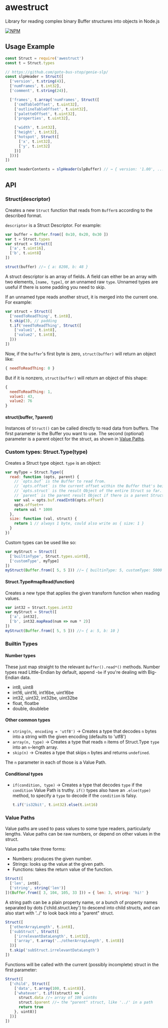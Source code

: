 # awestruct

Library for reading complex binary Buffer structures into objects in Node.js

[![NPM](https://nodei.co/npm/awestruct.png?compact=true)](https://nodei.co/npm/awestruct)

## Usage Example

```js
const Struct = require('awestruct')
const t = Struct.types

// https://github.com/goto-bus-stop/genie-slp/
const slpHeader = Struct([
  ['version', t.string(4)],
  ['numFrames', t.int32],
  ['comment', t.string(24)],

  ['frames', t.array('numFrames', Struct([
    ['cmdTableOffset', t.uint32],
    ['outlineTableOffset', t.uint32],
    ['paletteOffset', t.uint32],
    ['properties', t.uint32],

    ['width', t.int32],
    ['height', t.int32],
    ['hotspot', Struct([
      ['x', t.int32],
      ['y', t.int32]
    ])]
  ]))]
])

const headerContents = slpHeader(slpBuffer) // → { version: '1.00', ... }
```

## API

### Struct(descriptor)

Creates a new `Struct` function that reads from `Buffer`s according to the described format.

`descriptor` is a Struct Descriptor. For example:

```js
var buffer = Buffer.from([ 0x10, 0x20, 0x30 ])
var t = Struct.types
var struct = Struct([
  ['a', t.uint16],
  ['b', t.uint8]
])

struct(buffer) //→ { a: 8208, b: 48 }
```

A struct descriptor is an array of fields. A field can either be an array with two elements, `[name, type]`, or an unnamed raw `type`.
Unnamed types are useful if there is some padding you need to skip.

If an unnamed type reads another struct, it is merged into the current one. For example:

```js
var struct = Struct([
  ['needToReadThing', t.int8],
  t.skip(3), // padding
  t.if('needToReadThing', Struct([
    ['value1', t.int8],
    ['value2', t.int8],
  ]))
])
```

Now, if the `buffer`'s first byte is zero, `struct(buffer)` will return an object like:

```js
{ needToReadThing: 0 }
```

But if it is nonzero, `struct(buffer)` will return an object of this shape:

```js
{
  needToReadThing: 1,
  value1: 43,
  value2: 76
}
```

#### struct(buffer, ?parent)

Instances of `Struct()` can be called directly to read data from buffers. The first parameter is the
Buffer you want to use. The second (optional) parameter is a parent object for the struct, as shown in [Value Paths](#valuepaths).

### Custom types: Struct.Type(type)

Creates a Struct type object. `type` is an object:

```js
var myType = Struct.Type({
  read: function (opts, parent) {
    // `opts.buf` is the Buffer to read from.
    // `opts.offset` is the current offset within the Buffer that's being read. Make sure to increment this appropriately when you're done reading.
    // `opts.struct` is the result Object of the entire Struct so far. You'll only want to use this with the Struct.get* methods, usually.
    // `parent` is the parent result Object if there is a parent Struct.
    var val = opts.buf.readInt8(opts.offset)
    opts.offset++
    return val * 1000
  },
  size: function (val, struct) {
    return 1 // always 1 byte, could also write as { size: 1 }
  }
})
```

Custom types can be used like so:

```js
var myStruct = Struct([
  ['builtinType', Struct.types.uint8],
  ['customType', myType]
])
myStruct(Buffer.from([ 5, 5 ])) //→ { builtinType: 5, customType: 5000 }
```

#### Struct.Type#mapRead(function)

Creates a new type that applies the given transform function when reading values.

```js
var int32 = Struct.types.int32
var myStruct = Struct([
  ['a', int32],
  ['b', int32.mapRead(num => num * 2)]
])
myStruct(Buffer.from([ 5, 5 ])) //→ { a: 5, b: 10 }
```

### Builtin Types

#### Number types

These just map straight to the relevant `Buffer().read*()` methods. Number types read Little-Endian by default, append -`be` if you're dealing with Big-Endian data.

* int8, uint8
* int16, uint16, int16be, uint16be
* int32, uint32, int32be, uint32be
* float, floatbe
* double, doublebe

#### Other common types

* `string(n, encoding = 'utf8')` → Creates a type that decodes `n` bytes into a string with the given encoding (defaults to 'utf8')
* `array(n, type)` → Creates a type that reads `n` items of Struct.Type `type` into an `n`-length array.
* `skip(n)` → Creates a type that skips `n` bytes and returns `undefined`.

The `n` parameter in each of those is a Value Path.

#### Conditional types

* `if(condition, type)` → Creates a type that decodes `type` if the `condition` Value Path is truthy.
  `if()` types also have an `.else(type)` method, to specify a `type` to decode if the `condition` is falsy.

  ```js
  t.if('is32bit', t.int32).else(t.int16)
  ```

### Value Paths

Value paths are used to pass values to some type readers, particularly lengths. Value paths can be raw numbers, or depend on other values in the struct.

Value paths take three forms:

* Numbers: produces the given number.
* Strings: looks up the value at the given path.
* Functions: takes the return value of the function.

```js
Struct([
  ['len', int8],
  ['string', string('len')]
])(Buffer.from([ 3, 104, 105, 33 ])) → { len: 3, string: 'hi!' }
```

A string path can be a plain property name, or a bunch of property names separated by dots ('child.struct.key') to descend into child structs, and can also start with '../' to look back into a "parent" struct.

```js
Struct([
  ['otherArrayLength', t.int8],
  ['subStruct', Struct([
    ['irrelevantDataLength', t.int32],
    ['array', t.array('../otherArrayLength', t.int8)]
  ])]
  t.skip('subStruct.irrelevantDataLength')
])
```

Functions will be called with the current (possibly incomplete) struct in the first parameter:

```js
Struct([
  ['child', Struct([
    ['data', t.array(100, t.uint8)],
    ['whatever', t.if((struct) => {
      struct.data //→ array of 100 uint8s
      struct.$parent //→ the "parent" struct, like '../' in a path
      return true
    }, uint8)]
  ])]
])
```
